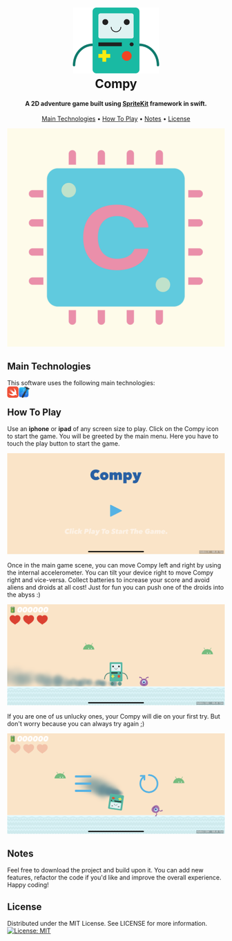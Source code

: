 <h1 align="center">
  <br>
  <a href="./Compy/Assets.xcassets/Compy.spriteatlas/stand.imageset/stand.png"><img src="./Compy/Assets.xcassets/Compy.spriteatlas/stand.imageset/stand.png" alt="Compy" width="200"></a>
  <br>
  Compy
  <br>
</h1>

<h4 align="center">A 2D adventure game built using <a href="https://developer.apple.com/documentation/spritekit/" target="_blank">SpriteKit</a> framework in swift.</h4>

<p align="center">
  <a href="#main-technologies">Main Technologies</a> •
  <a href="#how-to-play">How To Play</a> •
  <a href="#notes">Notes</a> •
  <a href="#license">License</a>
</p>

![screenshot](./Compy/Assets.xcassets/AppIcon.appiconset/1024.png)

## Main Technologies

This software uses the following main technologies:
<br>
<img align="left" alt="Swift" width="26px" src="https://raw.githubusercontent.com/github/explore/80688e429a7d4ef2fca1e82350fe8e3517d3494d/topics/swift/swift.png" />
<img align="left" alt="Xcode" width="26px" src="https://raw.githubusercontent.com/github/explore/80688e429a7d4ef2fca1e82350fe8e3517d3494d/topics/xcode/xcode.png" />
<br />

## How To Play

Use an **iphone** or **ipad** of any screen size to play. Click on the Compy icon to start the game. You will be greeted by the main menu. Here you have to touch the play button to start the game.

![screenshot](./Compy/Assets.xcassets/Screenshots/menu-selection.imageset/menu-selection.png)

Once in the main game scene, you can move Compy left and right by using the internal accelerometer. You can tilt your device right to move Compy right and vice-versa. Collect batteries to increase your score and avoid aliens and droids at all cost! Just for fun you can push one of the droids into the abyss :)

![screenshot](./Compy/Assets.xcassets/Screenshots/gameplay.imageset/gameplay.png)

If you are one of us unlucky ones, your Compy will die on your first try. But don't worry because you can always try again ;)

![screenshot](./Compy/Assets.xcassets/Screenshots/gameover.imageset/gameover.png)

## Notes

Feel free to download the project and build upon it. You can add new features, refactor the code if you'd like and improve the overall experience. Happy coding!

## License

Distributed under the MIT License. See LICENSE for more information.
<br>
[![License: MIT](https://img.shields.io/badge/License-MIT-yellow.svg)](https://opensource.org/licenses/MIT)
